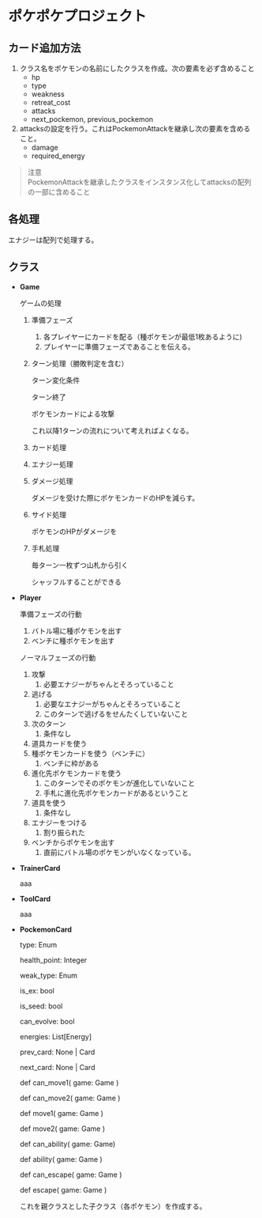 # ポケポケプロジェクト

## カード追加方法

1. クラス名をポケモンの名前にしたクラスを作成。次の要素を必ず含めること
    - hp
    - type
    - weakness
    - retreat_cost
    - attacks
    - next_pockemon, previous_pockemon
1. attacksの設定を行う。これはPockemonAttackを継承し次の要素を含めること。
    - damage
    - required_energy

> 注意  
PockemonAttackを継承したクラスをインスタンス化してattacksの配列の一部に含めること

## 各処理
エナジーは配列で処理する。


## クラス

- **Game**
    
    ゲームの処理
    
    1. 準備フェーズ
        1. 各プレイヤーにカードを配る（種ポケモンが最低1枚あるように)
        2. プレイヤーに準備フェーズであることを伝える。
    2. ターン処理（勝敗判定を含む）
        
        ターン変化条件
        
        ターン終了
        
        ポケモンカードによる攻撃
        
        これ以降1ターンの流れについて考えればよくなる。
        
    3. カード処理
    4. エナジー処理
    5. ダメージ処理
        
        ダメージを受けた際にポケモンカードのHPを減らす。
        
    6. サイド処理
        
        ポケモンのHPがダメージを
        
    7. 手札処理
        
        毎ターン一枚ずつ山札から引く
        
        シャッフルすることができる
        
- **Player**
    
    準備フェーズの行動
    
    1. バトル場に種ポケモンを出す
    2. ベンチに種ポケモンを出す
    
    ノーマルフェーズの行動
    
    1. 攻撃
        1. 必要エナジーがちゃんとそろっていること
    2. 逃げる
        1. 必要なエナジーがちゃんとそろっていること
        2. このターンで逃げるをせんたくしていないこと
    3. 次のターン
        1. 条件なし
    4. 道具カードを使う
    5. 種ポケモンカードを使う（ベンチに）
        1. ベンチに枠がある
    6. 進化先ポケモンカードを使う
        1. このターンでそのポケモンが進化していないこと
        2. 手札に進化先ポケモンカードがあるということ
    7. 道具を使う
        1. 条件なし
    8. エナジーをつける
        1. 割り振られた
    9. ベンチからポケモンを出す
        1. 直前にバトル場のポケモンがいなくなっている。
    
- **TrainerCard**
    
    aaa
    
- **ToolCard**
    
    aaa
    
- **PockemonCard**
    
    type: Enum
    
    health_point: Integer
    
    weak_type: Enum
    
    is_ex: bool
    
    is_seed: bool
    
    can_evolve: bool
    
    energies: List[Energy]
    
    prev_card: None | Card
    
    next_card: None | Card
    
    def can_move1( game: Game )
    
    def can_move2( game: Game )
    
    def move1( game: Game  )
    
    def move2( game: Game )
    
    def can_ability( game: Game)
    
    def ability( game: Game )
    
    def can_escape( game: Game )
    
    def escape( game: Game )
    
    これを親クラスとした子クラス（各ポケモン）を作成する。
